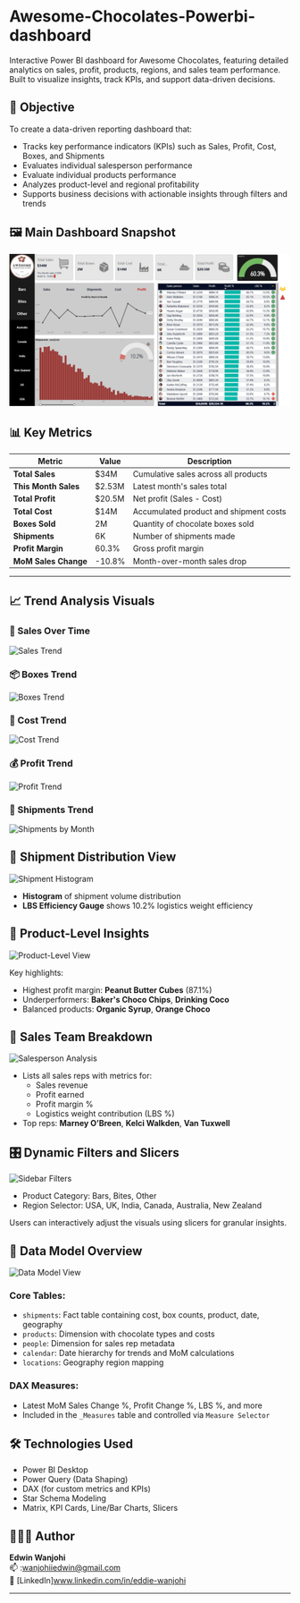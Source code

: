 # Awesome-Chocolates-Powerbi-dashboard
Interactive Power BI dashboard for Awesome Chocolates, featuring detailed analytics on sales, profit, products, regions, and sales team performance. Built to visualize insights, track KPIs, and support data-driven decisions.



## 🎯 Objective

To create a data-driven reporting dashboard that:
- Tracks key performance indicators (KPIs) such as Sales, Profit, Cost, Boxes, and Shipments
- Evaluates individual salesperson performance
- Evaluate individual products performance
- Analyzes product-level and regional profitability
- Supports business decisions with actionable insights through filters and trends



## 🖼️ Main Dashboard Snapshot

![Main Dashboard](./AwesomeChocolates%20Images/Awesome%20Chocolates%20Dashboard.PNG)



## 📊 Key Metrics

| Metric               | Value         | Description                                |
|----------------------|---------------|--------------------------------------------|
| **Total Sales**      | $34M          | Cumulative sales across all products       |
| **This Month Sales** | $2.53M        | Latest month's sales total                 |
| **Total Profit**     | $20.5M        | Net profit (Sales - Cost)                  |
| **Total Cost**       | $14M          | Accumulated product and shipment costs     |
| **Boxes Sold**       | 2M            | Quantity of chocolate boxes sold           |
| **Shipments**        | 6K            | Number of shipments made                   |
| **Profit Margin**    | 60.3%         | Gross profit margin                        |
| **MoM Sales Change** | -10.8%        | Month-over-month sales drop                |

---

## 📈 Trend Analysis Visuals

### 📅 Sales Over Time
![Sales Trend](./images/Sales%20by%20Start%20of%20the%20Month.PNG)

### 📦 Boxes Trend
![Boxes Trend](./images/Boxes%20By%20Start%20of%20The%20Month.PNG)

### 💸 Cost Trend
![Cost Trend](./images/Cost%20by%20Start%20of%20the%20Month.PNG)

### 💰 Profit Trend
![Profit Trend](./images/Profits%20by%20Start%20of%20the%20Month.PNG)

### 🚛 Shipments Trend
![Shipments by Month](./images/Shipments%20By%20the%20start%20of%20the%20Month.PNG)



## 🚚 Shipment Distribution View

![Shipment Histogram](./images/Shipment%20Analysis.PNG)

- **Histogram** of shipment volume distribution
- **LBS Efficiency Gauge** shows 10.2% logistics weight efficiency



## 🍬 Product-Level Insights

![Product-Level View](./images/Product%20Analysis.PNG)

Key highlights:
- Highest profit margin: **Peanut Butter Cubes** (87.1%)
- Underperformers: **Baker's Choco Chips**, **Drinking Coco**
- Balanced products: **Organic Syrup**, **Orange Choco**



## 👥 Sales Team Breakdown

![Salesperson Analysis](./images/Sales%20Person%20Analysis.PNG)

- Lists all sales reps with metrics for:
  - Sales revenue
  - Profit earned
  - Profit margin %
  - Logistics weight contribution (LBS %)
- Top reps: **Marney O’Breen**, **Kelci Walkden**, **Van Tuxwell**



## 🎛️ Dynamic Filters and Slicers

![Sidebar Filters](./images/slicer.PNG)

- Product Category: Bars, Bites, Other
- Region Selector: USA, UK, India, Canada, Australia, New Zealand

Users can interactively adjust the visuals using slicers for granular insights.

## 🧱 Data Model Overview

![Data Model View](./images/Model%20view.PNG)

### Core Tables:
- `shipments`: Fact table containing cost, box counts, product, date, geography
- `products`: Dimension with chocolate types and costs
- `people`: Dimension for sales rep metadata
- `calendar`: Date hierarchy for trends and MoM calculations
- `locations`: Geography region mapping

### DAX Measures:
- Latest MoM Sales Change %, Profit Change %, LBS %, and more
- Included in the `_Measures` table and controlled via `Measure Selector`


## 🛠 Technologies Used

- Power BI Desktop
- Power Query (Data Shaping)
- DAX (for custom metrics and KPIs)
- Star Schema Modeling
- Matrix, KPI Cards, Line/Bar Charts, Slicers




## 👩🏽‍💻 Author

**Edwin Wanjohi**  
📫 :wanjohiiedwin@gmail.com  
🔗 [LinkedIn]www.linkedin.com/in/eddie-wanjohi

---


